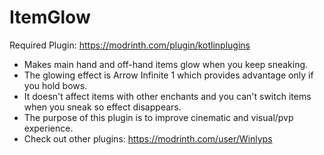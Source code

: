 # ItemGlow
Required Plugin: https://modrinth.com/plugin/kotlinplugins
- Makes main hand and off-hand items glow when you keep sneaking.
- The glowing effect is Arrow Infinite 1 which provides advantage only if you hold bows.
- It doesn't affect items with other enchants and you can't switch items when you sneak so effect disappears.
- The purpose of this plugin is to improve cinematic and visual/pvp experience.
- Check out other plugins: https://modrinth.com/user/Winlyps
